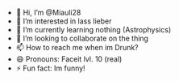 - 👋 Hi, I’m @Miauli28
- 👀 I’m interested in lass lieber
- 🌱 I’m currently learning nothing (Astrophysics)
- 💞️ I’m looking to collaborate on the thing
- 📫 How to reach me when im Drunk?
- 😄 Pronouns: Faceit lvl. 10 (real) 
- ⚡ Fun fact: Im funny!

<!---
Miauli28/Miauli28 is a ✨ special ✨ repository because its `README.md` (this file) appears on your GitHub profile.
You can click the Preview link to take a look at your changes.
--->

